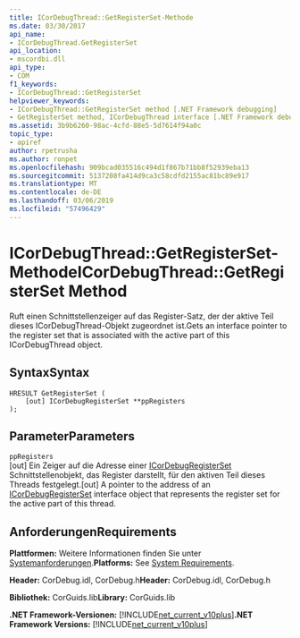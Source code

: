 ```yaml
---
title: ICorDebugThread::GetRegisterSet-Methode
ms.date: 03/30/2017
api_name:
- ICorDebugThread.GetRegisterSet
api_location:
- mscordbi.dll
api_type:
- COM
f1_keywords:
- ICorDebugThread::GetRegisterSet
helpviewer_keywords:
- ICorDebugThread::GetRegisterSet method [.NET Framework debugging]
- GetRegisterSet method, ICorDebugThread interface [.NET Framework debugging]
ms.assetid: 3b9b6260-98ac-4cfd-88e5-5d7614f94a0c
topic_type:
- apiref
author: rpetrusha
ms.author: ronpet
ms.openlocfilehash: 909bcad035516c494d1f867b71bb8f52939eba13
ms.sourcegitcommit: 5137208fa414d9ca3c58cdfd2155ac81bc89e917
ms.translationtype: MT
ms.contentlocale: de-DE
ms.lasthandoff: 03/06/2019
ms.locfileid: "57496429"
---
```

# <a name="icordebugthreadgetregisterset-method"></a><span data-ttu-id="e5d9e-102">ICorDebugThread::GetRegisterSet-Methode</span><span class="sxs-lookup"><span data-stu-id="e5d9e-102">ICorDebugThread::GetRegisterSet Method</span></span>
<span data-ttu-id="e5d9e-103">Ruft einen Schnittstellenzeiger auf das Register-Satz, der der aktive Teil dieses ICorDebugThread-Objekt zugeordnet ist.</span><span class="sxs-lookup"><span data-stu-id="e5d9e-103">Gets an interface pointer to the register set that is associated with the active part of this ICorDebugThread object.</span></span>  
  
## <a name="syntax"></a><span data-ttu-id="e5d9e-104">Syntax</span><span class="sxs-lookup"><span data-stu-id="e5d9e-104">Syntax</span></span>  
  
```  
HRESULT GetRegisterSet (  
    [out] ICorDebugRegisterSet **ppRegisters  
);  
```  
  
## <a name="parameters"></a><span data-ttu-id="e5d9e-105">Parameter</span><span class="sxs-lookup"><span data-stu-id="e5d9e-105">Parameters</span></span>  
 `ppRegisters`  
 <span data-ttu-id="e5d9e-106">[out] Ein Zeiger auf die Adresse einer [ICorDebugRegisterSet](../../../../docs/framework/unmanaged-api/debugging/icordebugregisterset-interface.md) Schnittstellenobjekt, das Register darstellt, für den aktiven Teil dieses Threads festgelegt.</span><span class="sxs-lookup"><span data-stu-id="e5d9e-106">[out] A pointer to the address of an [ICorDebugRegisterSet](../../../../docs/framework/unmanaged-api/debugging/icordebugregisterset-interface.md) interface object that represents the register set for the active part of this thread.</span></span>  
  
## <a name="requirements"></a><span data-ttu-id="e5d9e-107">Anforderungen</span><span class="sxs-lookup"><span data-stu-id="e5d9e-107">Requirements</span></span>  
 <span data-ttu-id="e5d9e-108">**Plattformen:** Weitere Informationen finden Sie unter [Systemanforderungen](../../../../docs/framework/get-started/system-requirements.md).</span><span class="sxs-lookup"><span data-stu-id="e5d9e-108">**Platforms:** See [System Requirements](../../../../docs/framework/get-started/system-requirements.md).</span></span>  
  
 <span data-ttu-id="e5d9e-109">**Header:** CorDebug.idl, CorDebug.h</span><span class="sxs-lookup"><span data-stu-id="e5d9e-109">**Header:** CorDebug.idl, CorDebug.h</span></span>  
  
 <span data-ttu-id="e5d9e-110">**Bibliothek:** CorGuids.lib</span><span class="sxs-lookup"><span data-stu-id="e5d9e-110">**Library:** CorGuids.lib</span></span>  
  
 <span data-ttu-id="e5d9e-111">**.NET Framework-Versionen:** [!INCLUDE[net_current_v10plus](../../../../includes/net-current-v10plus-md.md)]</span><span class="sxs-lookup"><span data-stu-id="e5d9e-111">**.NET Framework Versions:** [!INCLUDE[net_current_v10plus](../../../../includes/net-current-v10plus-md.md)]</span></span>
